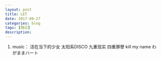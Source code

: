 ```yaml
---
layout: post
title: LET
date: 2017-09-27
categories: blog
tags: [随记]
description: 
---
```


1.
    music：
    活在当下的少女
    太阳系DISCO
    九重现实
    四重罪孽
    kill my name
    わがままハート
    
